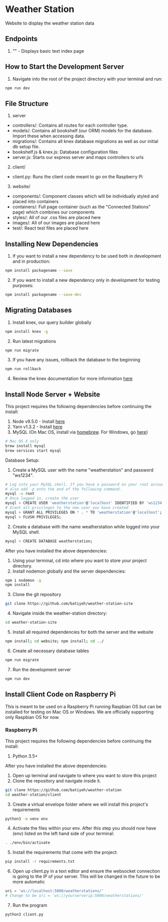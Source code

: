# Weather Station
Website to display the weather station data

## Endpoints
1. "" - Displays basic text index page

## How to Start the Development Server
1. Navigate into the root of the project directory with your terminal and run:
```sh
npm run dev
```

## File Structure
1. server
  * controllers/: Contains all routes for each controller type.
  * models/: Contains all bookshelf (our ORM) models for the database. Import these when accessing data.
  * migrations/: Contains all knex database migrations as well as our initial db setup file.
  * bookshelf.js & knex.js: Database configuration files
  * server.js: Starts our express server and maps controllers to urls
2. client/
  * client.py: Runs the client code meant to go on the Raspberry Pi
3. website/
  * components/: Component classes which will be individually styled and placed into containers
  * containers/: Full page container (such as the "Connected Stations" page) which combines our components
  * styles/: All of our .css files are placed here
  * images/: All of our images are placed here
  * test/: React test files are placed here  

## Installing New Dependencies
1. If you want to install a new dependency to be used both in development and in production:
```sh
npm install packagename --save
```
2. If you want to install a new dependency only in development for testing purposes:
```sh
npm install packagename --save-dev
```

## Migrating Databases
1. Install knex, our query builder globally
```sh
npm install knex -g
```
2. Run latest migrations
```sh
npm run migrate
```
3. If you have any issues, rollback the database to the beginning
```sh
npm run rollback
```
4. Review the knex documentation for more information [here](http://knexjs.org/#Migrations)

## Install Node Server + Website
This project requires the following dependencies before continuing the install:
1. Node v9.5.0 - Install [here](https://nodejs.org/en/)
2. Yarn v1.3.2 - Install [here](https://yarnpkg.com/en/docs/install)
3. MySQL (On Mac OS, install via [homebrew](https://brew.sh). For Windows, go [here](https://dev.mysql.com/downloads/mysql/))
```sh
# Mac OS X only
brew install mysql
brew services start mysql
```

Database Setup:
1. Create a MySQL user with the name "weatherstation" and password "ws1234".
```sh
# Log into your MySQL shell. If you have a password on your root account 
# also add -p onto the end of the following command. 
mysql -u root
# Once logged in, create the user
mysql > CREATE USER 'weatherstation'@'localhost' IDENTIFIED BY 'ws1234';
# Grant all privileges to the new user you have created
mysql > GRANT ALL PRIVILEGES ON * . * TO 'weatherstation'@'localhost';
mysql > FLUSH PRIVILEGES;
```
2. Create a database with the name weatherstation while logged into your MySQL shell.
```sh
mysql > CREATE DATABASE weatherstation;
```

After you have installed the above dependencies:
1. Using your terminal, cd into where you want to store your project directory.
2. Install nodemon globally and the server dependencies:
```sh
npm i nodemon -g
npm install
```
3. Clone the git repository 
```sh
git clone https://github.com/batiyeh/weather-station-site
```
4. Navigate inside the weather-station directory:
```sh
cd weather-station-site
```
5. Install all required dependencies for both the server and the website
```sh
npm install; cd website; npm install; cd ../
```
6. Create all necessary database tables
```sh
npm run migrate
```
7. Run the development server
```sh
npm run dev
```


## Install Client Code on Raspberry Pi
This is meant to be used on a Raspberry Pi running Raspbian OS but can be installed for testing on Mac OS or Windows. We are officially supporting only Raspbian OS for now.

### Raspberry Pi
This project requires the following dependencies before continuing the install:
1. Python 3.5+

After you have installed the above dependencies:
1. Open up terminal and navigate to where you want to store this project
2. Clone the repository and navigate inside it.
```sh
git clone https://github.com/batiyeh/weather-station
cd weather-station/client
```
3. Create a virtual envelope folder where we will install this project's requirements 
```sh
python3 -m venv env
```
4. Activate the files within your env. After this step you should now have (env) listed on the left hand side of your terminal:  
```sh
. ./env/bin/activate
```
5. Install the requirements that come with the project:
```sh
pip install -r requirements.txt
```
6. Open up client.py in a text editor and ensure the websocket connection is going to the IP of your server. This will be changed in the future to be more automatic
```python
uri = 'ws://localhost:5000/weatherstations/'
# Change to be uri = 'ws://yourserverip:5000/weatherstations/'
```
7. Run the program
```sh
python3 client.py
```

